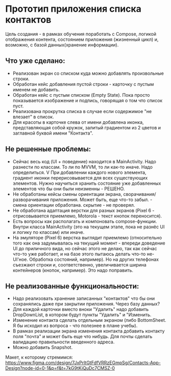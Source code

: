 # Прототип приложения списка контактов
Цель создания - в рамках обучения поработать с Compose, логикой отображения контента, состоянием приложения (жизненный цикл) и, возможно, с базой данных(хранение информации).

## Что уже сделано: 
- Реализован экран со списком куда можно добавлять произвольные строки.
- Обработан кейс добавления пустой строки - карточку с пустым именем не добавить.
- Обработан кейс с пустым списком (Empty State). Пока просто показывается изображение и подпись, говорящая о том что список пуст.
- Реализована прокрутка списка в случае если содержимое "не влезает" в список.
- Для красоты в карточке слева от имени добавлена иконка, представляющая собой кружок, залитый градиентом из 2 цветов и заглавной буквой имени "Контакта".

## Не решенные проблемы:
- Сейчас весь код (UI + поведение) находится в MainActivity. Надо разнести по классам. То ли по MVVM, то ли как-то иначе. Надо определиться.
V При добавлении каждого нового элемента, градиент иконки перерисовывается для всех существующих элементов. Нужно научиться хранить состояние уже добавленных элементов что бы они были неизменны - РЕШЕНО.
- Не обработаны кейсы смены ориентации экрана, сворачивания/разворачивания приложения. Может быть, еще что-то забыл. - смена ориентации обработана. скрытие - не проверял.
- Не обработана адаптация верстки для разных экранов (Pixel 6 - отрисовывается приемлемо, Motorola - текст кнопок переносится).
- Есть вопросы как располагать и компоновать compose-функции. Внутри класса MainActivity (это на текущем этапе, пока не разнёс UI и логику по классам) или иначе.
- На эмуляторе (Pixel 6) верстка выглядит приемлемо (относительно того как она задумывалась на текущий момент - впереди доведение UI до приличного вида, но сейчас этого не делаю, так как сейчас что-то уже работает, и на базе этого пытаюсь делать что-то не-UI'ное. Обработка состояний, например). Но на других телефонах съезжают строки и, соответственно, увеличивается ширина контейнеров (кнопок, например). Это надо  поправить.

## Не реализованные функциональности:
- Надо реализовать хранение записанных "контактов" что бы они сохранялись даже при закрытии приложения. Через базу данных?
- Для каждой карточки вместо вноки "Удалить" надо добавить DropDownList, в котором будут пункты "Удалить" и "Изменить.
- Изменение контакта сделать отдельным экраном (либо BottomSheet. Я бы исходил из вопроса - что полезнее в плане учебы).
- В рамках реализации экрана изменения контакта добавить контакту поля "почта" и может быть еще что нибудь. Для почты сделать валидацию правильности введенного адреса.
- Можно добавить Snapshot.

Макет, к которому стремимся: https://www.figma.com/design/7JxPrltGtFdfVRRzEGmpSg/Contacts-App-Design?node-id=0-1&p=f&t=7kG9tKiQuDc7CMSZ-0
